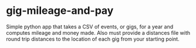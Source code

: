 # gig-mileage-and-pay
Simple python app that takes a CSV of events, or gigs, for a year and computes mileage and money made.
Also must provide a distances file with round trip distances to the location of each gig from your starting point.
